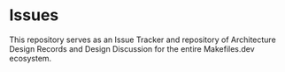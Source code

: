 # Issues

This repository serves as an Issue Tracker and repository of Architecture Design Records and Design Discussion for the entire Makefiles.dev ecosystem.

